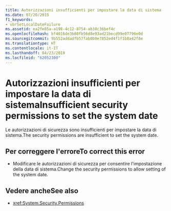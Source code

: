 ```yaml
---
title: Autorizzazioni insufficienti per impostare la data di sistema
ms.date: 07/20/2015
f1_keywords:
- vbrSetLocalDateFailure
ms.assetid: ea2fe85a-a198-4c12-8754-ab38c36bef4c
ms.openlocfilehash: bf4016de3b80fb56d8e93ad21becd99e07796e0d
ms.sourcegitcommit: 9b552addadfb57fab0b9e7852ed4f1f1b8a42f8e
ms.translationtype: HT
ms.contentlocale: it-IT
ms.lasthandoff: 04/23/2019
ms.locfileid: "62052300"
---
```

# <a name="insufficient-security-permissions-to-set-the-system-date"></a><span data-ttu-id="da762-102">Autorizzazioni insufficienti per impostare la data di sistema</span><span class="sxs-lookup"><span data-stu-id="da762-102">Insufficient security permissions to set the system date</span></span>
<span data-ttu-id="da762-103">Le autorizzazioni di sicurezza sono insufficienti per impostare la data di sistema.</span><span class="sxs-lookup"><span data-stu-id="da762-103">The security permissions are insufficient to set the system date.</span></span>  
  
## <a name="to-correct-this-error"></a><span data-ttu-id="da762-104">Per correggere l'errore</span><span class="sxs-lookup"><span data-stu-id="da762-104">To correct this error</span></span>  
  
- <span data-ttu-id="da762-105">Modificare le autorizzazioni di sicurezza per consentire l'impostazione della data di sistema.</span><span class="sxs-lookup"><span data-stu-id="da762-105">Change the security permissions to allow setting of the system date.</span></span>  
  
## <a name="see-also"></a><span data-ttu-id="da762-106">Vedere anche</span><span class="sxs-lookup"><span data-stu-id="da762-106">See also</span></span>

- <xref:System.Security.Permissions>
